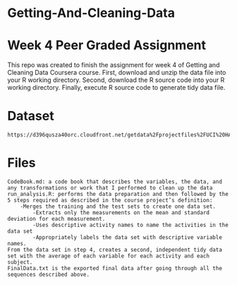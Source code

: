 # Getting-And-Cleaning-Data
# Week 4 Peer Graded Assignment 
This repo was created to finish the assignment for week 4 of Getting and Cleaning Data Coursera course.
	First, download and unzip the data file into your R working directory.
  	Second, download the R source code into your R working directory.
  	Finally, execute R source code to generate tidy data file.

# Dataset
	https://d396qusza40orc.cloudfront.net/getdata%2Fprojectfiles%2FUCI%20HAR%20Dataset.zip  

# Files
	CodeBook.md: a code book that describes the variables, the data, and any transformations or work that I performed to clean up the data
	run_analysis.R: performs the data preparation and then followed by the 5 steps required as described in the course project’s definition:
		-Merges the training and the test sets to create one data set.
    		-Extracts only the measurements on the mean and standard deviation for each measurement.
    		-Uses descriptive activity names to name the activities in the data set
    		-Appropriately labels the data set with descriptive variable names.
  	From the data set in step 4, creates a second, independent tidy data set with the average of each variable for each activity and each subject.
  	FinalData.txt is the exported final data after going through all the sequences described above.
